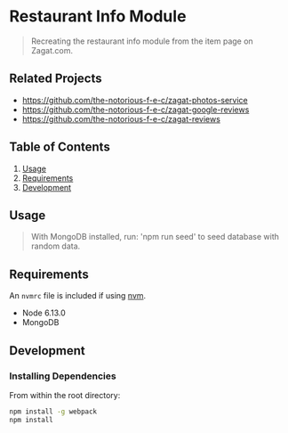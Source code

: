 # Restaurant Info Module

> Recreating the restaurant info module from the item page on Zagat.com.

## Related Projects

  - https://github.com/the-notorious-f-e-c/zagat-photos-service
  - https://github.com/the-notorious-f-e-c/zagat-google-reviews
  - https://github.com/the-notorious-f-e-c/zagat-reviews

## Table of Contents

1. [Usage](#Usage)
1. [Requirements](#requirements)
1. [Development](#development)

## Usage

> With MongoDB installed, run: 'npm run seed' to seed database with random data.

## Requirements

An `nvmrc` file is included if using [nvm](https://github.com/creationix/nvm).

- Node 6.13.0
- MongoDB

## Development

### Installing Dependencies

From within the root directory:

```sh
npm install -g webpack
npm install
```

